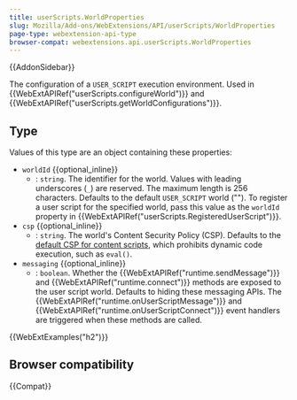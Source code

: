 ```yaml
---
title: userScripts.WorldProperties
slug: Mozilla/Add-ons/WebExtensions/API/userScripts/WorldProperties
page-type: webextension-api-type
browser-compat: webextensions.api.userScripts.WorldProperties
---
```


{{AddonSidebar}}

The configuration of a `USER_SCRIPT` execution environment. Used in {{WebExtAPIRef("userScripts.configureWorld")}} and {{WebExtAPIRef("userScripts.getWorldConfigurations")}}.

## Type

Values of this type are an object containing these properties:

- `worldId` {{optional_inline}}
  - : `string`. The identifier for the world. Values with leading underscores (`_`) are reserved. The maximum length is 256 characters. Defaults to the default `USER_SCRIPT` world (""). To register a user script for the specified world, pass this value as the `worldId` property in {{WebExtAPIRef("userScripts.RegisteredUserScript")}}.
- `csp` {{optional_inline}}
  - : `string`. The world's Content Security Policy (CSP). Defaults to the [default CSP for content scripts](/en-US/docs/Mozilla/Add-ons/WebExtensions/Content_Security_Policy#csp_for_content_scripts), which prohibits dynamic code execution, such as `eval()`.
- `messaging` {{optional_inline}}
  - : `boolean`. Whether the {{WebExtAPIRef("runtime.sendMessage")}} and {{WebExtAPIRef("runtime.connect")}} methods are exposed to the user script world. Defaults to hiding these messaging APIs. The {{WebExtAPIRef("runtime.onUserScriptMessage")}} and {{WebExtAPIRef("runtime.onUserScriptConnect")}} event handlers are triggered when these methods are called.

{{WebExtExamples("h2")}}

## Browser compatibility

{{Compat}}
